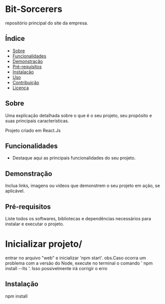 # Bit-Sorcerers
repositório principal do site da empresa.



## Índice

- [Sobre](#sobre)
- [Funcionalidades](#funcionalidades)
- [Demonstração](#demonstração)
- [Pré-requisitos](#pré-requisitos)
- [Instalação](#instalação)
- [Uso](#uso)
- [Contribuição](#contribuição)
- [Licença](#licença)

## Sobre

Uma explicação detalhada sobre o que é o seu projeto, seu propósito e suas principais características.

Projeto criado em React.Js 

## Funcionalidades

- Destaque aqui as principais funcionalidades do seu projeto.



## Demonstração

Inclua links, imagens ou vídeos que demonstrem o seu projeto em ação, se aplicável.


## Pré-requisitos

Liste todos os softwares, bibliotecas e dependências necessários para instalar e executar o projeto.

# Inicializar projeto/ 
entrar no arquivo "web" e inicializar 'npm start'.
obs.Caso ocorra um problema com a versão do Node, execute no terminal o comando ' npm install --lts '. Isso possivelmente irá corrigir o erro 
  

## Instalação


npm install
